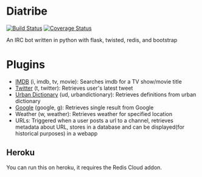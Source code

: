Diatribe
======
[![Build Status](https://travis-ci.org/twexler/diatribe.png?branch=master)](https://travis-ci.org/twexler/diatribe) [![Coverage Status](https://coveralls.io/repos/twexler/diatribe/badge.png?branch=master)](https://coveralls.io/r/twexler/diatribe?branch=master)

An IRC bot written in python with flask, twisted, redis, and bootstrap

Plugins
=======

- [IMDB](http://www.imdb.com) (i, imdb, tv, movie): Searches imdb for a TV show/movie title
- [Twitter](https://twitter.com) (t, twitter): Retrieves user's latest tweet
- [Urban Dictionary](http://www.urbandictionary.com) (ud, urbandictionary): Retrieves definitions from urban dictionary
- [Google](https://www.google.com) (google, g): Retrieves single result from Google
- Weather (w, weather): Retrieves weather for specified location
- URLs: Triggered when a user posts a url to a channel, retrieves metadata about URL, stores in a database and can be displayed(for historical purposes) in a webapp

Heroku
------

You can run this on heroku, it requires the Redis Cloud addon.
